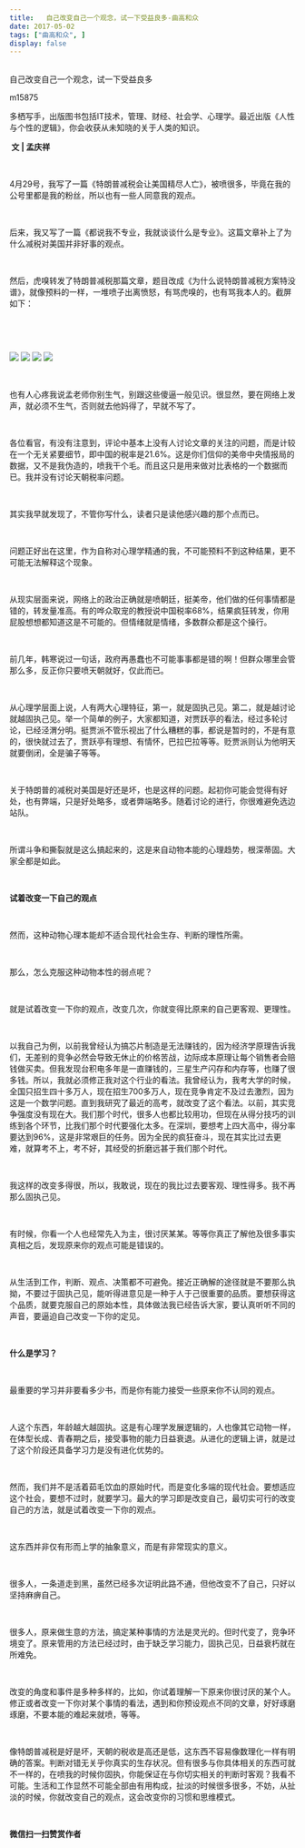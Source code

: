 ```yaml
---
title:   自己改变自己一个观念，试一下受益良多-曲高和众
date: 2017-05-02
tags: ["曲高和众", ]
display: false
---
```



## 



自己改变自己一个观念，试一下受益良多




m15875




多栖写手，出版图书包括IT技术，管理、财经、社会学、心理学。最近出版《人性与个性的逻辑》，你会收获从未知晓的关于人类的知识。


**&nbsp;文&nbsp;|&nbsp;孟庆祥**

&nbsp;

4月29号，我写了一篇《特朗普减税会让美国精尽人亡》，被喷很多，毕竟在我的公号里都是我的粉丝，所以也有一些人同意我的观点。

&nbsp;

后来，我又写了一篇《都说我不专业，我就谈谈什么是专业》。这篇文章补上了为什么减税对美国并非好事的观点。

&nbsp;

然后，虎嗅转发了特朗普减税那篇文章，题目改成《为什么说特朗普减税方案特没谱》，就像预料的一样，一堆喷子出离愤怒，有骂虎嗅的，也有骂我本人的。截屏如下：

&nbsp;

&nbsp;

<img data-s="300,640" data-type="png" src="http://mmbiz.qpic.cn/mmbiz_png/fxGMiaL5Zj1hYdK99ic5OibXRtO8nLhpMVbMoEvF8r46z3qQRfTIeMTqnQkUibXldU4E9fEyiaMmokkD0aMIeFyiaLXg/0?wx_fmt=png" style="" data-ratio="1.7777777777777777" data-w="1440"/>

<img data-s="300,640" data-type="png" src="http://mmbiz.qpic.cn/mmbiz_png/fxGMiaL5Zj1hYdK99ic5OibXRtO8nLhpMVbQMwiaSZlpcPpqfEkmCDVaDhlLsOiabumpqMIffVlficEnoUULBjtShlKw/0?wx_fmt=png" style="" data-ratio="1.7777777777777777" data-w="1440"/>

<img data-s="300,640" data-type="png" src="http://mmbiz.qpic.cn/mmbiz_png/fxGMiaL5Zj1hYdK99ic5OibXRtO8nLhpMVbfuF3j4lq7ic7qhwQ04bnZiboegqem1FcqIBvbMZpnjY9fhF5a4zXvOsw/0?wx_fmt=png" style="" data-ratio="1.7777777777777777" data-w="1440"/>

<img data-s="300,640" data-type="png" src="http://mmbiz.qpic.cn/mmbiz_png/fxGMiaL5Zj1hYdK99ic5OibXRtO8nLhpMVbGZe5KWpWjvqkrXlBgR7R7mMxJB3mSyyG5LzzmcX708m8d9IjfWrUYw/0?wx_fmt=png" style="" data-ratio="1.7777777777777777" data-w="1440"/>

&nbsp;

也有人心疼我说孟老师你别生气，别跟这些傻逼一般见识。很显然，要在网络上发声，就必须不生气，否则就去他妈得了，早就不写了。

&nbsp;

各位看官，有没有注意到，评论中基本上没有人讨论文章的关注的问题，而是计较在一个无关紧要细节，即中国的税率是21.6%。这是你们信仰的美帝中央情报局的数据，又不是我伪造的，喷我干个毛。而且这只是用来做对比表格的一个数据而已。我并没有讨论天朝税率问题。

&nbsp;

其实我早就发现了，不管你写什么，读者只是读他感兴趣的那个点而已。

&nbsp;

问题正好出在这里，作为自称对心理学精通的我，不可能预料不到这种结果，更不可能无法解释这个现象。

&nbsp;

从现实层面来说，网络上的政治正确就是喷朝廷，挺美帝，他们做的任何事情都是错的，转发量准高。有的哗众取宠的教授说中国税率68%，结果疯狂转发，你用屁股想想都知道这是不可能的。但情绪就是情绪，多数群众都是这个操行。

&nbsp;

前几年，韩寒说过一句话，政府再愚蠢也不可能事事都是错的啊！但群众哪里会管那么多，反正你只要喷天朝就好，仅此而已。

&nbsp;

从心理学层面上说，人有两大心理特征，第一，就是固执己见。第二，就是越讨论就越固执己见。举一个简单的例子，大家都知道，对贾跃亭的看法，经过多轮讨论，已经泾渭分明。挺贾派不管乐视出了什么糟糕的事，都说是暂时的，不是有意的，很快就过去了，贾跃亭有理想、有情怀，巴拉巴拉等等。贬贾派则认为他明天就要倒闭，全是骗子等等。

&nbsp;

关于特朗普的减税对美国是好还是坏，也是这样的问题。起初你可能会觉得有好处，也有弊端，只是好处略多，或者弊端略多。随着讨论的进行，你很难避免选边站队。

&nbsp;

所谓斗争和撕裂就是这么搞起来的，这是来自动物本能的心理趋势，根深蒂固。大家全都是如此。

&nbsp;

**试着改变一下自己的观点**

&nbsp;

然而，这种动物心理本能却不适合现代社会生存、判断的理性所需。

&nbsp;

那么，怎么克服这种动物本性的弱点呢？

&nbsp;

就是试着改变一下你的观点，改变几次，你就变得比原来的自己更客观、更理性。

&nbsp;

以我自己为例，以前我曾经认为搞芯片制造是无法赚钱的，因为经济学原理告诉我们，无差别的竞争必然会导致无休止的价格苦战，边际成本原理让每个销售者会赔钱做买卖。但我发现台积电多年是一直赚钱的，三星生产闪存和内存等，也赚了很多钱。所以，我就必须修正我对这个行业的看法。我曾经认为，我考大学的时候，全国只招生四十多万人，现在招生700多万人，现在竞争肯定不及过去激烈，因为这是一个数学问题。直到我研究了最近的高考，就改变了这个看法。以前，其实竞争强度没有现在大。我们那个时代，很多人也都比较用功，但现在从得分技巧的训练到各个环节，比我们那个时代要强化太多。在深圳，要想考上四大高中，得分率要达到96%，这是非常艰巨的任务。因为全民的疯狂奋斗，现在其实比过去更难，就算考不上，考不好，其经受的折磨远甚于我们那个时代。

&nbsp;

我这样的改变多得很，所以，我敢说，现在的我比过去要客观、理性得多。我不再那么固执己见。

&nbsp;

有时候，你看一个人也经常先入为主，很讨厌某某。等等你真正了解他及很多事实真相之后，发现原来你的观点可能是错误的。

&nbsp;

从生活到工作，判断、观点、决策都不可避免。接近正确解的途径就是不要那么执拗，不要过于固执己见，能听得进意见是一种于人于己很重要的品质。要想获得这个品质，就要克服自己的原始本性，具体做法我已经告诉大家，要认真听听不同的声音，要逼迫自己改变一下你的定见。

&nbsp;

**什么是学习？**

&nbsp;

最重要的学习并非要看多少书，而是你有能力接受一些原来你不认同的观点。

&nbsp;

人这个东西，年龄越大越固执。这是有心理学发展逻辑的，人也像其它动物一样，在体型长成、青春期之后，接受事物的能力日益衰退。从进化的逻辑上讲，就是过了这个阶段还具备学习力是没有进化优势的。

&nbsp;

然而，我们并不是活着茹毛饮血的原始时代，而是变化多端的现代社会。要想适应这个社会，要想不过时，就要学习。最大的学习即是改变自己，最切实可行的改变自己的方法，就是试着改变一下你的观点。

&nbsp;

这东西并非仅有形而上学的抽象意义，而是有非常现实的意义。

&nbsp;

很多人，一条道走到黑，虽然已经多次证明此路不通，但他改变不了自己，只好以坚持麻痹自己。

&nbsp;

很多人，原来做生意的方法，搞定某种事情的方法是灵光的。但时代变了，竞争环境变了。原来管用的方法已经过时，由于缺乏学习能力，固执己见，日益衰朽就在所难免。

&nbsp;

改变的角度和事件是多种多样的，比如，你试着理解一下原来你很讨厌的某个人。修正或者改变一下你对某个事情的看法，遇到和你预设观点不同的文章，好好琢磨琢磨，不要本能的难起来就喷，等等。

&nbsp;

像特朗普减税是好是坏，天朝的税收是高还是低，这东西不容易像数理化一样有明确的答案。判断对错无关乎你真实的生存状况。但有很多与你具体相关的东西可就不一样的，在喷我的时候你固执，你能保证在与你切实相关的判断时客观？我看不可能。生活和工作显然不可能全部由有用构成，扯淡的时候很多很多，不妨，从扯淡的时候，你就改变自己的观点，这会改变你的习惯和思维模式。

&nbsp;




**微信扫一扫赞赏作者**